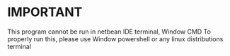 # IMPORTANT
This program cannot be run in netbean IDE terminal, Window CMD
To properly run this, please use Window powershell or any linux distributions terminal
